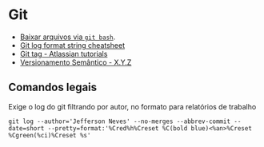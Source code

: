 # Git

- [Baixar arquivos via `git bash`](https://stackoverflow.com/questions/47838054/download-file-to-my-computer-using-git-bash).
- [Git log format string cheatsheet](https://devhints.io/git-log-format)
- [Git tag - Atlassian tutorials](https://www.atlassian.com/br/git/tutorials/inspecting-a-repository/git-tag)
- [Versionamento Semântico - X.Y.Z](https://semver.org/lang/pt-BR/)

## Comandos legais

Exige o log do git filtrando por autor, no formato para relatórios de trabalho

~~~git
git log --author='Jefferson Neves' --no-merges --abbrev-commit --date=short --pretty=format:'%Cred%h%Creset %C(bold blue)<%an>%Creset %Cgreen(%ci)%Creset %s'
~~~
